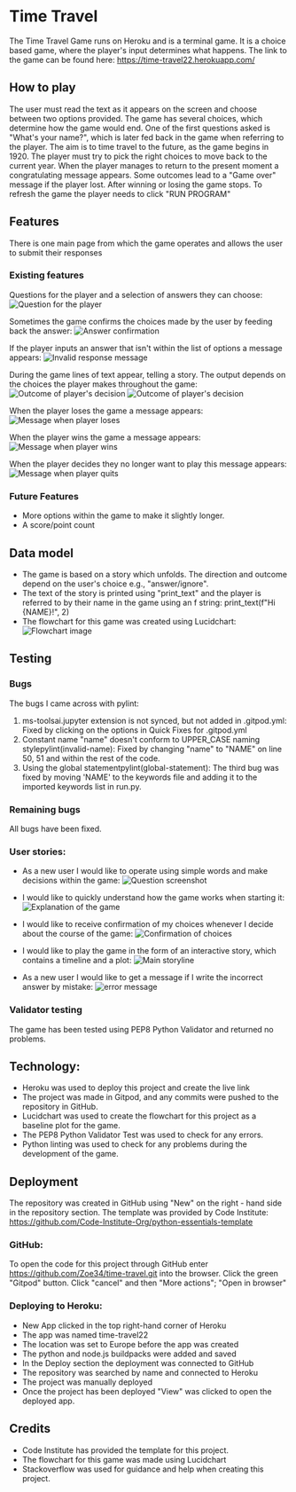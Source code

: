 # Time Travel
The Time Travel Game runs on Heroku and is a terminal game.
It is a choice based game, where the player's input determines what happens.
The link to the game can be found here: https://time-travel22.herokuapp.com/


## How to play
The user must read the text as it appears on the screen and choose between two options provided.
The game has several choices, which determine how the game would end.
One of the first questions asked is "What's your name?", which is later fed back in the game when referring to the player.
The aim is to time travel to the future, as the game begins in 1920.
The player must try to pick the right choices to move back to the current year.
When the player manages to return to the present moment a congratulating message appears.
Some outcomes lead to a "Game over" message if the player lost.
After winning or losing the game stops.
To refresh the game the player needs to click "RUN PROGRAM"

## Features
There is one main page from which the game operates and allows the user to submit their responses

### Existing features
Questions for the player and a selection of answers they can choose:
![Question for the player](assets/game-screenshots.png/decisions.png)

Sometimes the game confirms the choices made by the user by feeding back the answer:
![Answer confirmation](assets/game-screenshots.png/confirmation.png)


If the player inputs an answer that isn't within the list of options a message appears:
![Invalid response message](assets/game-screenshots.png/invalid-response.png)


During the game lines of text appear, telling a story. The output depends on the choices the player makes throughout the game:
![Outcome of player's decision](assets/game-screenshots.png/outcome-one.png)
![Outcome of player's decision](assets/game-screenshots.png/outcome-two.png)



When the player loses the game a message appears:
![Message when player loses](assets/game-screenshots.png/game-lost.png)

When the player wins the game a message appears:
![Message when player wins](assets/game-screenshots.png/game-won.png)

When the player decides they no longer want to play this message appears:
![Message when player quits](assets/game-screenshots.png/game-quit.png)


### Future Features
- More options within the game to make it slightly longer.
- A score/point count


## Data model
- The game is based on a story which unfolds. The direction and outcome depend on the user's choice e.g., "answer/ignore".
- The text of the story is printed using "print_text" and the player is referred to by their name in the game using an f string: print_text(f"Hi {NAME}!", 2)
- The flowchart for this game was created using Lucidchart:
![Flowchart image](assets/flowchart.png)

## Testing

### Bugs
The bugs I came across with pylint:
1. ms-toolsai.jupyter extension is not synced, but not added in .gitpod.yml:
Fixed by clicking on the options in Quick Fixes for .gitpod.yml
2. Constant name "name" doesn't conform to UPPER_CASE naming stylepylint(invalid-name):
Fixed by changing "name" to "NAME" on line 50, 51 and within the rest of the code.
3. Using the global statementpylint(global-statement):
The third bug was fixed by moving 'NAME' to the keywords file and adding it to the imported keywords list in run.py.

### Remaining bugs
All bugs have been fixed.

### User stories:
- As a new user I would like to operate using simple words and make decisions within the game:
![Question screenshot](assets/game-screenshots.png/decisions.png)

- I would like to quickly understand how the game works when starting it:
![Explanation of the game](assets/game-screenshots.png/explanation.png)
- I would like to receive confirmation of my choices whenever I decide about the course of the game:
![Confirmation of choices](assets/game-screenshots.png/confirmation.png)
- I would like to play the game in the form of an interactive story, which contains a timeline and a plot:
![Main storyline](assets/game-screenshots.png/storyline.png)
- As a new user I would like to get a message if I write the incorrect answer by mistake:
![error message](assets/game-screenshots.png/error-message.png)


### Validator testing
The game has been tested using PEP8 Python Validator and returned no problems.

## Technology:
- Heroku was used to deploy this project and create the live link
- The project was made in Gitpod, and any commits were pushed to the repository in GitHub.
- Lucidchart was used to create the flowchart for this project as a baseline plot for the game.
- The PEP8 Python Validator Test was used to check for any errors.
- Python linting was used to check for any problems during the development of the game.

## Deployment
The repository was created in GitHub using "New" on the right - hand side in the repository section.
The template was provided by Code Institute: https://github.com/Code-Institute-Org/python-essentials-template

### GitHub:
To open the code for this project through GitHub enter https://github.com/Zoe34/time-travel.git into the browser.
Click the green "Gitpod" button.
Click "cancel" and then "More actions"; "Open in browser"

### Deploying to Heroku:
- New App clicked in the top right-hand corner of Heroku
- The app was named time-travel22
- The location was set to Europe before the app was created
- The python and node.js buildpacks were added and saved
- In the Deploy section the deployment was connected to GitHub
- The repository was searched by name and connected to Heroku
- The project was manually deployed
- Once the project has been deployed "View" was clicked to open the deployed app.

## Credits
- Code Institute has provided the template for this project.
- The flowchart for this game was made using Lucidchart
- Stackoverflow was used for guidance and help when creating this project.

